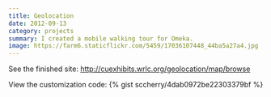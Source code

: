 ```yaml
---
title: Geolocation
date: 2012-09-13
category: projects
summary: I created a mobile walking tour for Omeka.
image: https://farm6.staticflickr.com/5459/17036107448_44ba5a27a4.jpg
---
```


See the finished site:
http://cuexhibits.wrlc.org/geolocation/map/browse

View the customization code:
{% gist sccherry/4dab0972be22303379bf %}

